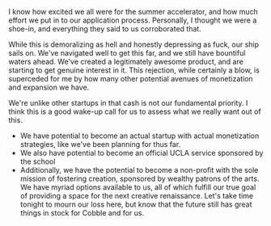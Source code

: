 I know how excited we all were for the summer accelerator, and how much effort we put in to our application process. Personally, I thought we were a shoe-in, and everything they said to us corroborated that.

While this is demoralizing as hell and honestly depressing as fuck, our ship sails on. We've navigated well to get this far, and we still have bountiful waters ahead. We've created a legitimately awesome product, and are starting to get genuine interest in it. This rejection, while certainly a blow, is superceded for me by how many other potential avenues of monetization and expansion we have. 

We're unlike other startups in that cash is not our fundamental priority. I think this is a good wake-up call for us to assess what we really want out of this.
- We have potential to become an actual startup with actual monetization strategies, like we've been planning for thus far.
- We also have potential to become an official UCLA service sponsored by the school
- Additionally, we have the potential to become a non-profit with the sole mission of fostering creation, sponsored by wealthy patrons of the arts.
We have myriad options available to us, all of which fulfill our true goal of providing a space for the next creative renaissance. Let's take time tonight to mourn our loss here, but know that the future still has great things in stock for Cobble and for us.
